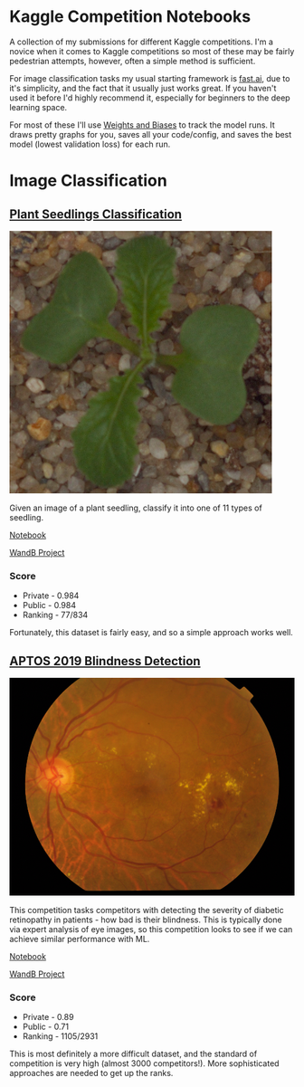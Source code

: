 # Kaggle Competition Notebooks
A collection of my submissions for different Kaggle competitions. I'm a novice when it comes to Kaggle competitions so most of these may be fairly pedestrian attempts, however, often a simple method is sufficient.

For image classification tasks my usual starting framework is [fast.ai](https://www.fast.ai/), due to it's simplicity, and the fact that it usually just works great. If you haven't used it before I'd highly recommend it, especially for beginners to the deep learning space.

For most of these I'll use [Weights and Biases](https://www.wandb.com/) to track the model runs. It draws pretty graphs for you, saves all your code/config, and saves the best model (lowest validation loss) for each run. 

# Image Classification

## [Plant Seedlings Classification](https://www.kaggle.com/c/plant-seedlings-classification)

![Sample Image](plant-seedlings/sample-img.png)

Given an image of a plant seedling, classify it into one of 11 types of seedling.

[Notebook](plant-seedlings/plant-seedlings.ipynb)

[WandB Project](https://app.wandb.ai/basedrhys/plant-seedlings?workspace=user-basedrhys)

### Score

- Private - 0.984
- Public - 0.984
- Ranking - 77/834

Fortunately, this dataset is fairly easy, and so a simple approach works well.

## [APTOS 2019 Blindness Detection](https://www.kaggle.com/c/aptos2019-blindness-detection)

![Sample Image](aptos-2019/sample-img.png)

This competition tasks competitors with detecting the severity of diabetic retinopathy in patients - how bad is their blindness. This is typically done via expert analysis of eye images, so this competition looks to see if we can achieve similar performance with ML.

[Notebook](aptos-2019/aptos-2019.ipynb)

[WandB Project](https://app.wandb.ai/basedrhys/aptos-2019?workspace=user-basedrhys)

### Score

- Private - 0.89
- Public - 0.71
- Ranking - 1105/2931

This is most definitely a more difficult dataset, and the standard of competition is very high (almost 3000 competitors!). More sophisticated approaches are needed to get up the ranks.

